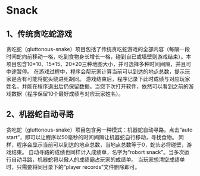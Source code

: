# Snack
## 1、传统贪吃蛇游戏
贪吃蛇（gluttonous-snake）项目包括了传统贪吃蛇游戏的全部内容（每隔一段时间蛇向前移动一格，吃到食物身长增长一格，碰到自已或墙壁则游戏结束）。本项目包含10\*10、15\*15、20\*20三种地图大小，并可选择多种时间间隔，并且可中途暂停。
在游戏过程中，程序会帮玩家计算当前可以到达的地点总数，提示玩家是否有可能将蛇头绕进死胡同。
游戏结束后，程序记录下此时成绩与对应玩家姓名，并能在程序退出后仍保留数据。当您下次打开软件，依然可以看到之前的游戏数据（程序保留10个最好成绩与对应玩家姓名）。
## 2、机器蛇自动寻路
贪吃蛇（gluttonous-snake）项目包含另一种模式：机器蛇自动寻路。点击“auto start”，即可以让程序以50毫秒的时间间隔让机器蛇自行移动，寻找食物。
同样，程序会显示当前可以到达的地点总数，当地点总数等于0，蛇头必将碰壁，游戏结束。
自动寻路的成绩也同样计入成绩单，名字为“robort snack”。当多次运行自动寻路，机器蛇将以傲人的成绩霸占玩家的成绩单。
当玩家想清空成绩单时，只需要将同目录下的“player records”文件删除即可。